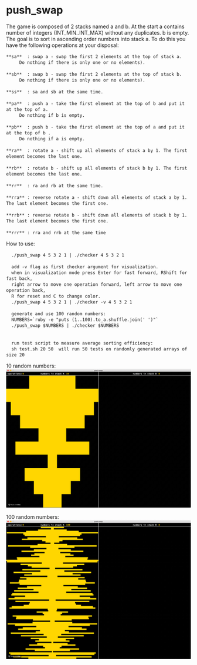 # push_swap

The game is composed of 2 stacks named a and b. At the start a contains
number of integers (INT_MIN..INT_MAX) without any duplicates. b is empty.
The goal is to sort in ascending order numbers into stack a.
To do this you have the following operations at your disposal:
```
**sa**  : swap a - swap the first 2 elements at the top of stack a.
     Do nothing if there is only one or no elements).

**sb**  : swap b - swap the first 2 elements at the top of stack b.
     Do nothing if there is only one or no elements).

**ss**  : sa and sb at the same time.

**pa**  : push a - take the first element at the top of b and put it at the top of a.
     Do nothing if b is empty.

**pb**  : push b - take the first element at the top of a and put it at the top of b .
     Do nothing if a is empty.

**ra**  : rotate a - shift up all elements of stack a by 1. The first element becomes the last one.

**rb**  : rotate b - shift up all elements of stack b by 1. The first element becomes the last one.

**rr**  : ra and rb at the same time.

**rra** : reverse rotate a - shift down all elements of stack a by 1. The last element becomes the first one.

**rrb** : reverse rotate b - shift down all elements of stack b by 1. The last element becomes the first one.

**rrr** : rra and rrb at the same time
```
How to use:
```
  ./push_swap 4 5 3 2 1 | ./checker 4 5 3 2 1

  add -v flag as first checker argument for visualization.
  when in visualization mode press Enter for fast forward, RShift for fast back,
  right arrow to move one operation forward, left arrow to move one operation back,
  R for reset and C to change color.
  ./push_swap 4 5 3 2 1 | ./checker -v 4 5 3 2 1

  generate and use 100 random numbers:
  NUMBERS=`ruby -e "puts (1..100).to_a.shuffle.join(' ')"`
  ./push_swap $NUMBERS | ./checker $NUMBERS


  run test script to measure average sorting efficiency:
  sh test.sh 20 50  will run 50 tests on randomly generated arrays of size 20
```

10 random numbers:
![](push_swap_10.gif)

100 random numbers:
![](push_swap_100.gif)
